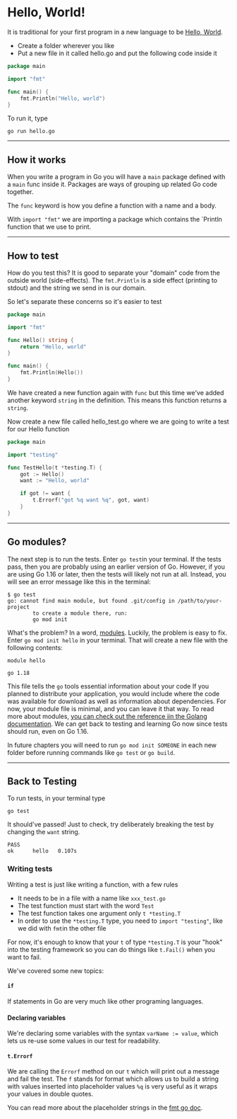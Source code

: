 # Hello, World!

It is traditional for your first program in a new language to be [Hello, World][1].
- Create a folder wherever you like
- Put a new file in it called hello.go and put the following code inside it

```go
package main

import "fmt"

func main() {
	fmt.Println("Hello, world")
}
```

To run it, type

```shell
go run hello.go
```

---
## How it works
When you write a program in Go you will have a `main` package defined with a `main` func inside it. Packages are ways of grouping up related Go code together.

The `func` keyword is how you define a function with a name and a body.

With `import "fmt"` we are importing a package which contains the `Println function that we use to print. 

---
## How to test

How do you test this? It is good to separate your "domain" code from the outside world (side-effects). The `fmt.Println` is a side effect (printing to stdout) and the string we send in is our domain.

So let's separate these concerns so it's easier to test

```go
package main

import "fmt"

func Hello() string {
	return "Hello, world"
}

func main() {
	fmt.Println(Hello())
}
```

We have created a new function again with `func` but this time we've added another keyword `string` in the definition. This means this function returns a `string`. 

Now create a new file called hello_test.go where we are going to write a test for our Hello function

```go
package main

import "testing"

func TestHello(t *testing.T) {
	got := Hello()
	want := "Hello, world"

	if got != want {
		t.Errorf("got %q want %q", got, want)
	}
}
```

---
## Go modules?

The next step is to run the tests. Enter `go test`in your terminal. If the tests pass, then you are probably using an earlier version of Go. However, if you are using Go 1.16 or later, then the tests will likely not run at all. Instead, you will see an error message like this in the terminal:

```shell
$ go test
go: cannot find main module, but found .git/config in /path/to/your-project
        to create a module there, run:
        go mod init
```

What's the problem? In a word, [modules][2]. Luckily, the problem is easy to fix. Enter `go mod init hello` in your terminal. That will create a new file with the following contents:

```
module hello

go 1.18
```

This file tells the `go` tools essential information about your code If you planned to distribute your application, you would include where the code was available for download as well as information about dependencies. For now, your module file is minimal, and you can leave it that way. To read more about modules, [you can check out the reference iin the Golang documentation][3]. We can get back to testing and learning Go now since tests should run, even on Go 1.16.

In future chapters you will need to run `go mod init SOMEONE` in each new folder before running commands like `go test` or `go build`.

---
## Back to Testing

To run tests, in your terminal type

```shell
go test
```

It should've passed! Just to check, try deliberately breaking the test by changing the `want` string.

```
PASS
ok      hello   0.107s
```

### Writing tests

Writing a test is just like writing a function, with a few rules

- It needs to be in a file with a name like `xxx_test.go`
- The test function must start with the word `Test`
- The test function takes one argument only `t *testing.T`
- In order to use the `*testing.T` type, you need to `import "testing"`, like we did with `fmt`in the other file

For now, it's enough to know that your `t` of type `*testing.T` is your "hook" into the testing framework so you can do things like `t.Fail()` when you want to fail.

We've covered some new topics:

#### `if`

If statements in Go are very much like other programing languages.

#### Declaring variables

We're declaring some variables with the syntax `varName := value`, which lets us re-use some values in our test for readability.

#### `t.Errorf`

We are calling the `Errorf` method on our `t` which will print out a message and fail the test. The `f` stands for format which allows us to build a string with values inserted into placeholder values `%q` is very useful as it wraps your values in double quotes.

You can read more about the placeholder strings in the [fmt go doc][4].

[1]: https://en.m.wikipedia.org/wiki/%22Hello,_World!%22_program
[2]: https://blog.golang.org/go116-module-changes
[3]: https://golang.org/doc/modules/gomod-ref
[4]: https://golang.org/pkg/fmt/#hdr-Printing